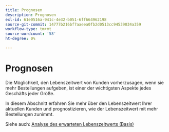 ```yaml
---
title: Prognosen
description: Prognosen
exl-id: 61e0516a-941c-4e32-b051-6ff664962198
source-git-commit: 14777b216bf7aaeea0fb2d0513cc94539034a359
workflow-type: tm+mt
source-wordcount: '58'
ht-degree: 0%

---
```


# Prognosen

Die Möglichkeit, den Lebenszeitwert von Kunden vorherzusagen, wenn sie mehr Bestellungen aufgeben, ist einer der wichtigsten Aspekte jedes Geschäfts jeder Größe.

In diesem Abschnitt erfahren Sie mehr über den Lebenszeitwert Ihrer aktuellen Kunden und prognostizieren, wie der Lebenszeitwert mit mehr Bestellungen zunimmt.

Siehe auch: [Analyse des erwarteten Lebenszeitwerts (Basis)](../../data-analyst/analysis/ess-expected-ltv.md)
